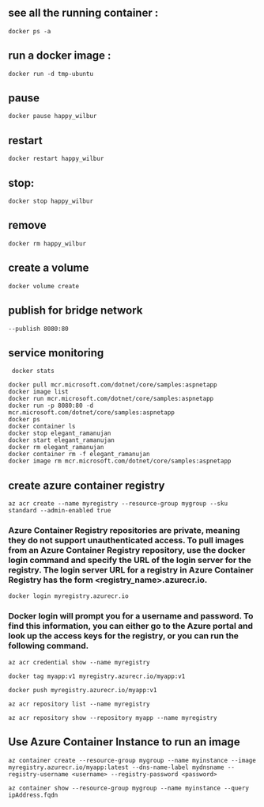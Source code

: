  
## see all the running container :
    docker ps -a
## run a docker image :
    docker run -d tmp-ubuntu
## pause 
    docker pause happy_wilbur
## restart 
    docker restart happy_wilbur
## stop:
    docker stop happy_wilbur
## remove 
    docker rm happy_wilbur
## create a volume 
    docker volume create
## publish for bridge network
    --publish 8080:80
## service monitoring 
     docker stats

    docker pull mcr.microsoft.com/dotnet/core/samples:aspnetapp
    docker image list
    docker run mcr.microsoft.com/dotnet/core/samples:aspnetapp
    docker run -p 8080:80 -d mcr.microsoft.com/dotnet/core/samples:aspnetapp
    docker ps
    docker container ls
    docker stop elegant_ramanujan
    docker start elegant_ramanujan
    docker rm elegant_ramanujan
    docker container rm -f elegant_ramanujan
    docker image rm mcr.microsoft.com/dotnet/core/samples:aspnetapp
    
## create azure container registry 
    az acr create --name myregistry --resource-group mygroup --sku standard --admin-enabled true
### Azure Container Registry repositories are private, meaning they do not support unauthenticated access. To pull images from an Azure Container Registry repository, use the docker login command and specify the URL of the login server for the registry. The login server URL for a registry in Azure Container Registry has the form <registry_name>.azurecr.io.
    docker login myregistry.azurecr.io
### Docker login will prompt you for a username and password. To find this information, you can either go to the Azure portal and look up the access keys for the registry, or you can run the following command.
    az acr credential show --name myregistry

    docker tag myapp:v1 myregistry.azurecr.io/myapp:v1

    docker push myregistry.azurecr.io/myapp:v1

    az acr repository list --name myregistry

    az acr repository show --repository myapp --name myregistry

## Use Azure Container Instance to run an image
    az container create --resource-group mygroup --name myinstance --image myregistry.azurecr.io/myapp:latest --dns-name-label mydnsname --registry-username <username> --registry-password <password>

    az container show --resource-group mygroup --name myinstance --query ipAddress.fqdn